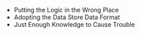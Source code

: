 + Putting the Logic in the Wrong Place
+ Adopting the Data Store Data Format
+ Just Enough Knowledge to Cause Trouble

